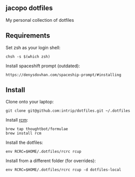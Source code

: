 jacopo dotfiles
-------------

My personal collection of dotfiles

Requirements
------------

Set zsh as your login shell:

    chsh -s $(which zsh)

Install spaceshift prompt (outdated):

    https://denysdovhan.com/spaceship-prompt/#installing

Install
-------

Clone onto your laptop:

    git clone git@github.com:intrip/dotfiles.git ~/.dotfiles

Install [rcm](https://github.com/thoughtbot/rcm):

    brew tap thoughtbot/formulae
    brew install rcm

Install the dotfiles:

    env RCRC=$HOME/.dotfiles/rcrc rcup

Install from a different folder (for overrides):

    env RCRC=$HOME/.dotfiles/rcrc rcup -d dotfiles-local
